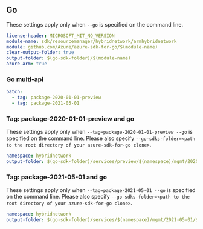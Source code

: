 ## Go

These settings apply only when `--go` is specified on the command line.

```yaml $(go) && $(track2)
license-header: MICROSOFT_MIT_NO_VERSION
module-name: sdk/resourcemanager/hybridnetwork/armhybridnetwork
module: github.com/Azure/azure-sdk-for-go/$(module-name)
clear-output-folder: true
output-folder: $(go-sdk-folder)/$(module-name)
azure-arm: true
```

### Go multi-api

``` yaml $(go) && $(multiapi)
batch:
  - tag: package-2020-01-01-preview
  - tag: package-2021-05-01
```

### Tag: package-2020-01-01-preview and go

These settings apply only when `--tag=package-2020-01-01-preview --go` is specified on the command line.
Please also specify `--go-sdks-folder=<path to the root directory of your azure-sdk-for-go clone>`.

```yaml $(tag) == 'package-2020-01-01-preview' && $(go)
namespace: hybridnetwork
output-folder: $(go-sdk-folder)/services/preview/$(namespace)/mgmt/2020-01-01-preview/$(namespace)
```

### Tag: package-2021-05-01 and go

These settings apply only when `--tag=package-2021-05-01 --go` is specified on the command line.
Please also specify `--go-sdks-folder=<path to the root directory of your azure-sdk-for-go clone>`.

```yaml $(tag) == 'package-2021-05-01' && $(go)
namespace: hybridnetwork
output-folder: $(go-sdk-folder)/services/$(namespace)/mgmt/2021-05-01/$(namespace)
```